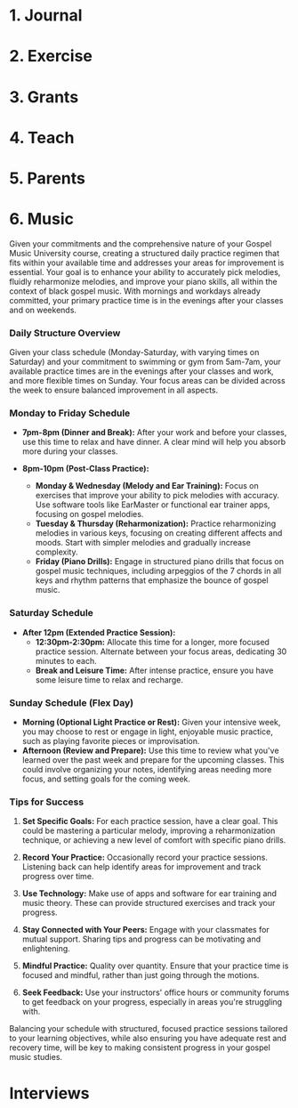 # 1. Journal
# 2. Exercise
# 3. Grants
# 4. Teach
# 5. Parents
# 6. Music
Given your commitments and the comprehensive nature of your Gospel Music University course, creating a structured daily practice regimen that fits within your available time and addresses your areas for improvement is essential. Your goal is to enhance your ability to accurately pick melodies, fluidly reharmonize melodies, and improve your piano skills, all within the context of black gospel music. With mornings and workdays already committed, your primary practice time is in the evenings after your classes and on weekends.

### Daily Structure Overview

Given your class schedule (Monday-Saturday, with varying times on Saturday) and your commitment to swimming or gym from 5am-7am, your available practice times are in the evenings after your classes and work, and more flexible times on Sunday. Your focus areas can be divided across the week to ensure balanced improvement in all aspects.

### Monday to Friday Schedule

- **7pm-8pm (Dinner and Break):** After your work and before your classes, use this time to relax and have dinner. A clear mind will help you absorb more during your classes.

- **8pm-10pm (Post-Class Practice):**
  - **Monday & Wednesday (Melody and Ear Training):** Focus on exercises that improve your ability to pick melodies with accuracy. Use software tools like EarMaster or functional ear trainer apps, focusing on gospel melodies.
  - **Tuesday & Thursday (Reharmonization):** Practice reharmonizing melodies in various keys, focusing on creating different affects and moods. Start with simpler melodies and gradually increase complexity.
  - **Friday (Piano Drills):** Engage in structured piano drills that focus on gospel music techniques, including arpeggios of the 7 chords in all keys and rhythm patterns that emphasize the bounce of gospel music.

### Saturday Schedule

- **After 12pm (Extended Practice Session):**
  - **12:30pm-2:30pm:** Allocate this time for a longer, more focused practice session. Alternate between your focus areas, dedicating 30 minutes to each.
  - **Break and Leisure Time:** After intense practice, ensure you have some leisure time to relax and recharge.

### Sunday Schedule (Flex Day)

- **Morning (Optional Light Practice or Rest):** Given your intensive week, you may choose to rest or engage in light, enjoyable music practice, such as playing favorite pieces or improvisation.
- **Afternoon (Review and Prepare):** Use this time to review what you've learned over the past week and prepare for the upcoming classes. This could involve organizing your notes, identifying areas needing more focus, and setting goals for the coming week.

### Tips for Success

1. **Set Specific Goals:** For each practice session, have a clear goal. This could be mastering a particular melody, improving a reharmonization technique, or achieving a new level of comfort with specific piano drills.

2. **Record Your Practice:** Occasionally record your practice sessions. Listening back can help identify areas for improvement and track progress over time.

3. **Use Technology:** Make use of apps and software for ear training and music theory. These can provide structured exercises and track your progress.

4. **Stay Connected with Your Peers:** Engage with your classmates for mutual support. Sharing tips and progress can be motivating and enlightening.

5. **Mindful Practice:** Quality over quantity. Ensure that your practice time is focused and mindful, rather than just going through the motions.

6. **Seek Feedback:** Use your instructors' office hours or community forums to get feedback on your progress, especially in areas you're struggling with.

Balancing your schedule with structured, focused practice sessions tailored to your learning objectives, while also ensuring you have adequate rest and recovery time, will be key to making consistent progress in your gospel music studies.

# Interviews
